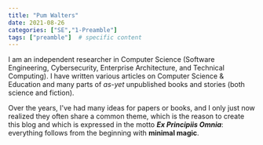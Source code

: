 ```yaml
---
title: "Pum Walters"
date: 2021-08-26
categories: ["SE","1-Preamble"]
tags: ["preamble"]  # specific content
---
```

I am an independent researcher in Computer Science (Software Engineering, Cybersecurity, Enterprise Architecture, and Technical Computing). I have written various articles on Computer Science & Education and many parts of *as-yet* unpublished books and stories (both science and fiction). 

Over the years, I've had many ideas for papers or books, and I only just now realized they often share a common theme, which is the reason to create this blog and which is expressed in the motto ***Ex Principiis Omnia***: everything follows from the beginning with **minimal magic**.

